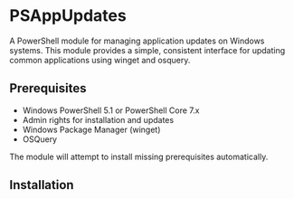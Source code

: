 # PSAppUpdates

A PowerShell module for managing application updates on Windows systems. This module provides a simple, consistent interface for updating common applications using winget and osquery.

## Prerequisites

- Windows PowerShell 5.1 or PowerShell Core 7.x
- Admin rights for installation and updates
- Windows Package Manager (winget)
- OSQuery

The module will attempt to install missing prerequisites automatically.

## Installation 